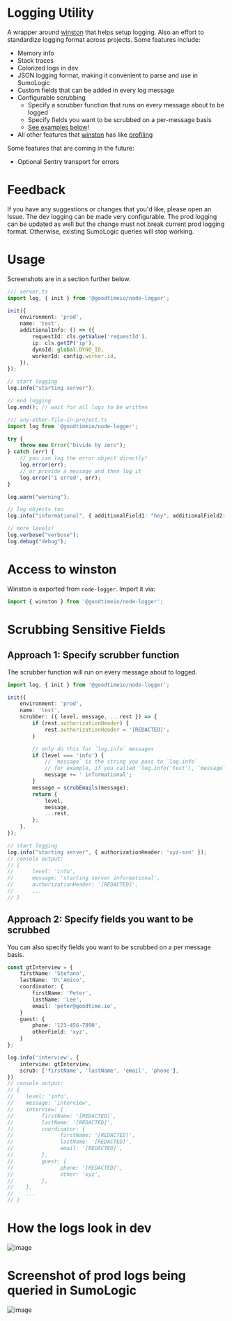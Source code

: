 # Logging Utility
A wrapper around [winston](https://www.npmjs.com/package/winston) that helps setup logging.
Also an effort to standardize logging format across projects.
Some features include:
* Memory info
* Stack traces
* Colorized logs in dev
* JSON logging format, making it convenient to parse and use in SumoLogic
* Custom fields that can be added in every log message
* Configurable scrubbing
    * Specify a scrubber function that runs on every message about to be logged
    * Specify fields you want to be scrubbed on a per-message basis
    * [See examples below](https://github.com/GoodTimeio/node-logger#scrubbing-sensitive-fields)!
* All other features that [winston](https://www.npmjs.com/package/winston) has like [profiling](https://www.npmjs.com/package/winston#profiling)

Some features that are coming in the future:
* Optional Sentry transport for errors

# Feedback
If you have any suggestions or changes that you'd like, please open an Issue.
The dev logging can be made very configurable.
The prod logging can be updated as well but the change must not break current prod logging format.
Otherwise, existing SumoLogic queries will stop working.

# Usage
Screenshots are in a section further below.
```ts
/// server.ts
import log, { init } from '@goodtimeio/node-logger';

init({
    environment: 'prod',
    name: 'test',
    additionalInfo: () => ({
        requestId: cls.getValue('requestId'),
        ip: cls.getIP('ip'),
        dynoId: global.DYNO_ID,
        workerId: config.worker.id,
    }),
});

// start logging
log.info("starting server");

// end logging
log.end(); // wait for all logs to be written
```

```ts
/// any-other-file-in-project.ts
import log from '@goodtimeio/node-logger';

try {
    throw new Error("Divide by zero");
} catch (err) {
    // you can log the error object directly!
    log.error(err);
    // or provide a message and then log it
    log.error('i erred', err);
}

log.warn("warning");

// log objects too
log.info("informational", { additionalField1: "hey", additionalField2: { nesting: { some: 'more' } } });

// more levels!
log.verbose("verbose");
log.debug("debug");
```

# Access to winston
Winston is exported from `node-logger`. Import it via:
```ts
import { winston } from '@goodtimeio/node-logger';
```

# Scrubbing Sensitive Fields

## Approach 1: Specify scrubber function
The scrubber function will run on every message about to logged.
```ts
import log, { init } from '@goodtimeio/node-logger';

init({
    environment: 'prod',
    name: 'test',
    scrubber: ({ level, message, ...rest }) => {
        if (rest.authorizationHeader) {
            rest.authorizationHeader = '[REDACTED]';
        }

        // only do this for `log.info` messages
        if (level === 'info') {
            // `message` is the string you pass to `log.info`
            // for example, if you called `log.info('test'), `message` will be set to `'test'`.
            message += ' informational';
        }
        message = scrubEmails(message);
        return {
            level,
            message,
            ...rest,
        };
    },
});

// start logging
log.info("starting server", { authorizationHeader: 'xyz-ssn' });
// console output:
// {
//      level: 'info',
//      message: 'starting server informational',
//      authorizationHeader: '[REDACTED]',
//      ...
// }
```

## Approach 2: Specify fields you want to be scrubbed
You can also specify fields you want to be scrubbed on a per message basis.
```ts
const gtInterview = {
    firstName: 'Stefano',
    lastName: 'D\'Amico',
    coordinator: {
        firstName: 'Peter',
        lastName: 'Lee',
        email: 'peter@goodtime.io',
    }
    guest: {
        phone: '123-456-7890',
        otherField: 'xyz',
    }
};

log.info('interview', {
    interview: gtInterview,
    scrub: ['firstName', 'lastName', 'email', 'phone'],
})
// console output:
// {
//    level: 'info',
//    message: 'interview',
//    interview: {
//         firstName: '[REDACTED]',
//         lastName: '[REDACTED]',
//         coordinator: {
//               firstName: '[REDACTED]',
//               lastName: '[REDACTED]',
//               email: '[REDACTED]',
//         },
//         guest: {
//               phone: '[REDACTED]',
//               other: 'xyz',
//         },
//    },
//    ...
// }
```

# How the logs look in dev
![image](https://user-images.githubusercontent.com/18729755/84832190-70584180-aff2-11ea-85e9-1e84aa06c573.png)

# Screenshot of prod logs being queried in SumoLogic
![image](https://user-images.githubusercontent.com/18729755/83688246-b2c15d80-a5b2-11ea-8318-47f23eba3e9e.png)
